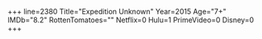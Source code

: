 +++
line=2380
Title="Expedition Unknown"
Year=2015
Age="7+"
IMDb="8.2"
RottenTomatoes=""
Netflix=0
Hulu=1
PrimeVideo=0
Disney=0
+++

